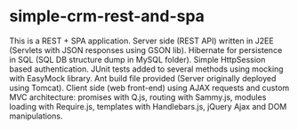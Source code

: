 # simple-crm-rest-and-spa

This is a REST + SPA application.
Server side (REST API) written in J2EE (Servlets with JSON responses using GSON lib).
Hibernate for persistence in SQL (SQL DB structure dump in MySQL folder).
Simple HttpSession based authentication.
JUnit tests added to several methods using mocking with EasyMock library.
Ant build file provided (Server originally deployed using Tomcat).
Client side (web front-end) using AJAX requests and custom MVC architecture: promises with Q.js, routing with Sammy.js, modules loading with Require.js, templates with Handlebars.js, jQuery Ajax and DOM manipulations.